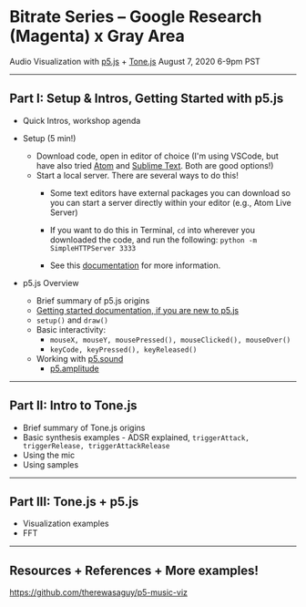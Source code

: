 # Bitrate Series – Google Research (Magenta) x Gray Area
Audio Visualization with [p5.js](https://p5js.org/) + [Tone.js](https://tonejs.github.io/)
August 7, 2020 6-9pm PST

***

## Part I: Setup & Intros, Getting Started with p5.js
- Quick Intros, workshop agenda
- Setup (5 min!) 
  - Download code, open in editor of choice (I'm using VSCode, but have also tried [Atom](https://atom.io/) and [Sublime Text](https://www.sublimetext.com/). Both are good options!)
  - Start a local server. There are several ways to do this! 
    - Some text editors have external packages you can download so you can start a server directly within your editor (e.g., Atom Live Server)
    - If you want to do this in Terminal, `cd` into wherever you downloaded the code, and run the following: ```python -m SimpleHTTPServer 3333```

    - See this [documentation](https://github.com/processing/p5.js/wiki/Local-server) for more information.

- p5.js Overview
  - Brief summary of p5.js origins
  - [Getting started documentation, if you are new to p5.js](https://p5js.org/get-started/)
  - `setup()` and `draw()`
  - Basic interactivity: 
    - `mouseX, mouseY, mousePressed(), mouseClicked(), mouseOver()`
    - `keyCode, keyPressed(), keyReleased()`
  -  Working with [p5.sound](https://p5js.org/reference/#/libraries/p5.sound)
      - [p5.amplitude](https://p5js.org/reference/#/p5.Amplitude)


***
## Part II: Intro to Tone.js
- Brief summary of Tone.js origins
- Basic synthesis examples - ADSR explained, `triggerAttack, triggerRelease, triggerAttackRelease`
- Using the mic
- Using samples


***
## Part III: Tone.js + p5.js
- Visualization examples
- FFT

***
## Resources + References + More examples!
https://github.com/therewasaguy/p5-music-viz


